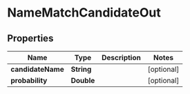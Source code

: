 
# NameMatchCandidateOut

## Properties
Name | Type | Description | Notes
------------ | ------------- | ------------- | -------------
**candidateName** | **String** |  |  [optional]
**probability** | **Double** |  |  [optional]



